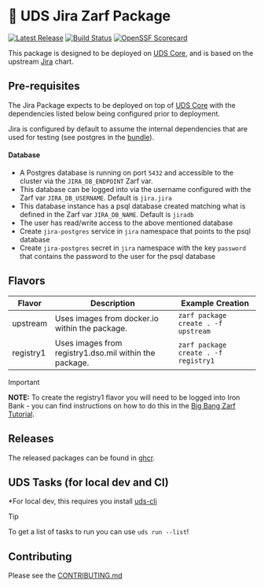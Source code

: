 # 🏪 UDS Jira Zarf Package

[![Latest Release](https://img.shields.io/github/v/release/defenseunicorns/uds-package-jira)](https://github.com/defenseunicorns/uds-package-jira/releases)
[![Build Status](https://img.shields.io/github/actions/workflow/status/defenseunicorns/uds-package-jira/tag-and-release.yaml)](https://github.com/defenseunicorns/uds-package-jira/actions/workflows/tag-and-release.yaml)
[![OpenSSF Scorecard](https://api.securityscorecards.dev/projects/github.com/defenseunicorns/uds-package-jira/badge)](https://api.securityscorecards.dev/projects/github.com/defenseunicorns/uds-package-jira)

This package is designed to be deployed on [UDS Core](https://github.com/defenseunicorns/uds-core), and is based on the upstream [Jira](https://github.com/atlassian/data-center-helm-charts/tree/main/src/main/charts/jira) chart.

## Pre-requisites

The Jira Package expects to be deployed on top of [UDS Core](https://github.com/defenseunicorns/uds-core) with the dependencies listed below being configured prior to deployment.

Jira is configured by default to assume the internal dependencies that are used for testing (see postgres in the [bundle](bundle/uds-bundle.yaml)).

#### Database

- A Postgres database is running on port `5432` and accessible to the cluster via the `JIRA_DB_ENDPOINT` Zarf var.
- This database can be logged into via the username configured with the Zarf var `JIRA_DB_USERNAME`. Default is `jira.jira`
- This database instance has a psql database created matching what is defined in the Zarf var `JIRA_DB_NAME`. Default is `jiradb`
- The user has read/write access to the above mentioned database
- Create `jira-postgres` service in `jira` namespace that points to the psql database
- Create `jira-postgres` secret in `jira` namespace with the key `password` that contains the password to the user for the psql database

## Flavors

| Flavor    | Description                                            | Example Creation                     |
| --------- | ------------------------------------------------------ | ------------------------------------ |
| upstream  | Uses images from docker.io within the package.         | `zarf package create . -f upstream`  |
| registry1 | Uses images from registry1.dso.mil within the package. | `zarf package create . -f registry1` |

> [!IMPORTANT]
> **NOTE:** To create the registry1 flavor you will need to be logged into Iron Bank - you can find instructions on how to do this in the [Big Bang Zarf Tutorial](https://docs.zarf.dev/tutorials/6-big-bang/#setup).

## Releases

The released packages can be found in [ghcr](https://github.com/defenseunicorns/uds-package-jira/pkgs/container/packages%2Fuds%2Fjira).

## UDS Tasks (for local dev and CI)

*For local dev, this requires you install [uds-cli](https://github.com/defenseunicorns/uds-cli?tab=readme-ov-file#install)

> [!TIP]
> To get a list of tasks to run you can use `uds run --list`!

## Contributing

Please see the [CONTRIBUTING.md](./CONTRIBUTING.md)
